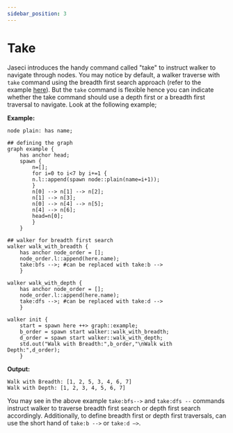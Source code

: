```yaml
---
sidebar_position: 3
---
```


# Take

Jaseci introduces the handy command called "take" to instruct walker to navigate through nodes. You may notice by default, a walker traverse with `take` command using the breadth first search approach (refer to the example [here](../abstractions/walkers.md#walkers-navigating-graphs-example)). But the `take` command is flexible hence you can indicate whether the take command should use a depth first or a breadth first traversal to navigate. Look at the following example;

**Example:**
```jac
node plain: has name;

## defining the graph
graph example {
    has anchor head;
    spawn {
        n=[];
        for i=0 to i<7 by i+=1 {
        n.l::append(spawn node::plain(name=i+1));
        }
        n[0] --> n[1] --> n[2];
        n[1] --> n[3];
        n[0] --> n[4] --> n[5];
        n[4] --> n[6];
        head=n[0];
        }
    }

## walker for breadth first search
walker walk_with_breadth {
    has anchor node_order = [];
    node_order.l::append(here.name);
    take:bfs -->; #can be replaced with take:b -->
    }

walker walk_with_depth {
    has anchor node_order = [];
    node_order.l::append(here.name);
    take:dfs -->; #can be replaced with take:d -->
    }

walker init {
    start = spawn here ++> graph::example;
    b_order = spawn start walker::walk_with_breadth;
    d_order = spawn start walker::walk_with_depth;
    std.out("Walk with Breadth:",b_order,"\nWalk with Depth:",d_order);
    }
```

**Output:**

```
Walk with Breadth: [1, 2, 5, 3, 4, 6, 7]
Walk with Depth: [1, 2, 3, 4, 5, 6, 7]
```

You may see in the above example `take:bfs-->` and `take:dfs --` commands instruct walker to traverse breadth first search or depth first search accordingly. Additionally, to define breadth first or depth first traversals, can use the short hand of `take:b -->` or `take:d —>`.
